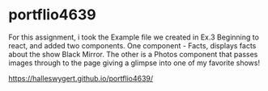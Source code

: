 # portflio4639

For this assignment, i took the Example file we created in Ex.3 Beginning to react, and added two components. One component - Facts, displays facts about the show Black Mirror. The other is a Photos component that passes images through to the page giving a glimpse into one of my favorite shows! 

https://halleswygert.github.io/portflio4639/
